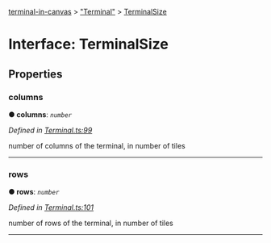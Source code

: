 [terminal-in-canvas](../README.md) > ["Terminal"](../modules/_terminal_.md) > [TerminalSize](../interfaces/_terminal_.terminalsize.md)



# Interface: TerminalSize


## Properties
<a id="columns"></a>

###  columns

**●  columns**:  *`number`* 

*Defined in [Terminal.ts:99](https://github.com/danikaze/terminal-in-canvas/blob/6c46a1f/src/Terminal.ts#L99)*



number of columns of the terminal, in number of tiles




___

<a id="rows"></a>

###  rows

**●  rows**:  *`number`* 

*Defined in [Terminal.ts:101](https://github.com/danikaze/terminal-in-canvas/blob/6c46a1f/src/Terminal.ts#L101)*



number of rows of the terminal, in number of tiles




___


